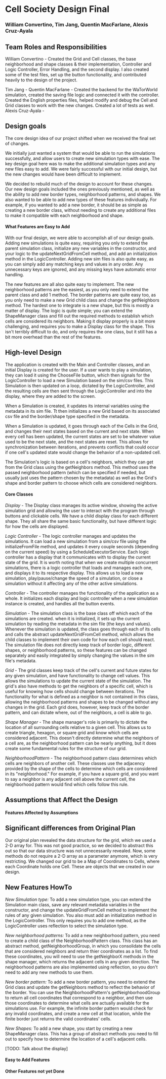 # Cell Society Design Final
### William Convertino, Tim Jang, Quentin MacFarlane, Alexis Cruz-Ayala

## Team Roles and Responsibilities

William Convertino - Created the Grid and Cell classes, the base neighborhood and shape classes & their implementation,
Controller and Logic Controller, Error Handling, and the second display. I also created some of the test files, set up
the button functionality, and contributed heavily to the design of the project.

Tim Jang - 
Quentin MacFarlane - Created the backend for the WaTorWorld simulation, created the saving file logic and connected it 
with the controller. Created the English properties files, helped modify and debug the Cell and Grid classes to work 
with the new changes. Created a lot of tests as well.
Alexis Cruz-Ayala - 

## Design goals

The core design idea of our project shifted when we received the final set of changes.

We initially just wanted a system that would be able to run the simulations successfully,
and allow users to create new simulation types with ease. The key design goal here was to 
make the additional simulation types and any new files easy to add. We were fairly successful with
our initial design, but the new changes would have been difficult to implement.

We decided to rebuild much of the design to account for these changes. Our new design goals included
the ones previously mentioned, as well as the ability to add new border types, neighborhood patterns,
and shapes. We also wanted to be able to add new types of these features individually. For example,
if you wanted to add a new border, it should be as simple as creating a new border class, without needing
to create any additional files to make it compatible with each neighborhood and shape.

#### What Features are Easy to Add

With our final design, we were able to accomplish all of our design goals. Adding new simulations is
quite easy, requiring you only to extend the parent simulation class, initialize any new variables
in the constructor, and your logic to the updateNextGridFromCell method, and add an initialization 
method in the LogicController. Adding new sim files is also quite easy, as you can simply add any matching
keys and values in any order. Any unnecessary keys are ignored, and any missing keys have automatic error 
handling.

The new features are all also quite easy to implement. The new neighborhood patterns are the easiest, as
you only need to extend the parent class and add 1 method. The border patterns are quite easy too, as you
only need to make a new Grid child class and change the getNeighbors method. The hardest one to integrate is
a new shape, but this is mostly a matter of display. The logic is quite simple; you can extend the ShapeManager
class and fill out the required methods to establish which cells are considered its neighbors. Making it 
display properly is a bit more challenging, and requires you to make a Display class for the shape. This isn't
terribly difficult to do, and only requires the one class, but it still has a bit more overhead than the rest of the
features.

## High-level Design

The application is created with the Main and Controller classes, and an initial Display is created for the user. If a user wants to
play a simulation, they can load it using the ChooseFile button, which then signals for the LogicController to load a new Simulation
based on the sim/csv files. This Simulation is then updated on a loop, dictated by the LogicController, and the resulting cells are then
sent through the LogicController and into the display, where they are added to the screen.

When a Simulation is created, it updates its internal variables using the metadata in its sim file. Tt then initializes a new 
Grid based on its associated csv file and the border/shape type specified in the metadata.

When a Simulation is updated, it goes through each of the Cells in the Grid, and changes their next states based on the current and next state.
When every cell has been updated, the current states are set to be whatever value used to be the next state, and the next states are reset.
This allows for synchronization between iterations, and prevents conflicts that could occur if one cell's updated state would change the behavior
of a non-updated cell.

The Simulation's logic is based on a cell's neighbors, which they can get from the Grid class using the getNeighbors method. This method uses the passed
neighborhood pattern (which can be specified if needed, but usually just uses the pattern chosen by the metadata) as well as the Grid's shape and
border pattern to choose which cells are considered neighbors.

#### Core Classes

_Display_ - The Display class manages its active window, showing the active simulation grid and allowing the user to interact
with the program through buttons and clickable cells. We have a child display class for each different shape. They all share
the same basic functionality, but have different logic for how the cells are displayed.

_Logic Controller_ - The logic controller manages and updates the simulations. It can load a new simulation from a sim/csv file
using the initializeFromFile method, and updates it every couple seconds (depending on the current speed) by using a ScheduleExecutorService.
Each logic controller has a display that it communicates with to display the current state of the grid. It is worth noting that
when we create multiple concurrent simulations, there is a logic controller that loads and manages each one, and displays it to
its respective display. This allows us to load a new simulation, play/pause/change the speed of a simulation, or close a simulation
without it affecting any of the other active simulations.

_Controller_ - The controller manages the functionality of the application as a whole. It initializes each display and logic controller
when a new simulation instance is created, and handles all the button events.

_Simulation_ - The simulation class is the base class off which each of the simulations are created. when it is initialized, it sets up the
current simulation by reading the metadata in the sim file (the keys and values). Whenever the simulation is updated, the class
goes through each of its cells and calls the abstract updateNextGridFromCell method, which allows the child classes to implement
their own code for how each cell should react. The simulation file does not directly keep track of border logic, different shapes,
or neighborhood patterns, so these features can be changed separately and easily integrated by simply changing the values in the sim
file's metadata.

_Grid_ - The grid classes keep track of the cell's current and future states for any given simulation, and have functionality to 
change cell values. This allows the simulations to update the current state of the simulation. The grid's also have methods to get
the neighbors of a specific cell, which is useful for knowing how cells should change between iterations. The functionality for what
is defined as a neighbor is not contained in this class, allowing the neighborhood patterns and shapes to be changed without any
changes in the grid. Each grid does, however, keep track of the border pattern, and can dictate where, out of the neighbors, a cell
is able to go.

_Shape Manager_ - The shape manager's role is primarily to dictate the location of all surrounding cells relative to a given cell.
This allows us to create triangle, hexagon, or square grid and know which cells are considered adjacent. This doesn't directly determine
what the neighbors of a cell are, as the neighborhood pattern can be nearly anything, but it does create some fundamental rules for the structure
of our grid.

_NeighborhoodPattern_ - The neighborhood pattern class determines which cells are neighbors of another cell. These classes use the adjacency
provided by the shape of the cells to determine which cells are considered in its "neighborhood." For example, if you have a square grid, and
you want to say a neighbor is any adjacent cell above the current cell, the neighborhood pattern would find which cells follow this rule.

## Assumptions that Affect the Design

#### Features Affected by Assumptions


## Significant differences from Original Plan

Our original plan revealed the data structure for the grid, which we used a 2-D array for. This was not good practice,
so we decided to abstract this out so that our data structure was not unnecessarily revealed. Now, some methods 
do not require a 2-D array as a parameter anymore, which is very restricting. We changed our grid to be a Map of Coordinates
to Cells, where each Coordinate holds one Cell. These are objects that we created in our design. 

## New Features HowTo

_New Simulation type:_ To add a new simulation type, you can extend the Simulation main class, save any relevant metadata variables in the constructor,
and change the updateGridFromCell method to implement the rules of any given simulation. You also must add an initialization method in the LogicController.
This only requires you to add one method, as the LogicController uses reflection to select the simulation type.

_New neighborhood patterns:_ To add a new neighborhood pattern, you need to create a child class of the NeighborhoodPattern class. This class
has an abstract method, getNeighborhoodGroup, in which you consolidate the cells that are considered neighbors and return thier coordinates as a list. 
To find these coordinates, you will need to use the getNeighborX methods in the shape manager, which returns the adjacent cells in any given direction. The neighborhood patterns
are also implemented using reflection, so you don't need to add any new methods to use them.

_New border pattern:_ To add a new border pattern, you need to extend the Grid class and update the getNeighbors method to reflect the behavior of the
border. You can use the NeighborhoodPattern's getNeighborhoodGroup to return all cell coordinates that correspond to a neighbor, and then use those coordinates
to determine what cells are actually available for the simulations use. For example, the infinite border pattern would check for any invalid coordinates, and create
a new cell at that location, while the finite border just returns the valid coordinates' cells.

_New Shapes:_ To add a new shape, you start by creating a new ShapeManager class. This has a group of abstract methods you need to fill out to specify
how to determine the location of a cell's adjacent cells.

[TODO: Talk about the display]

#### Easy to Add Features

#### Other Features not yet Done


